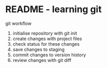 # README - learning git #

git workflow
1. initialise repository with git init
2. create changes with project files
3. check status for these changes
4. save changes to staging
5. commit changes to version history
6. review changes with git diff 


